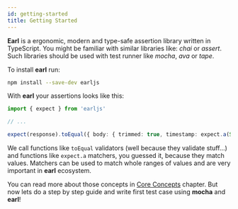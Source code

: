 ```yaml
---
id: getting-started
title: Getting Started
---
```


**Earl** is a ergonomic, modern and type-safe assertion library written in TypeScript. You might be familiar with
similar libraries like: _chai_ or _assert_. Such libraries should be used with test runner like _mocha_, _ava_ or
_tape_.

To install **earl** run:

```sh
npm install --save-dev earljs
```

With **earl** your assertions looks like this:

```typescript
import { expect } from 'earljs'

// ...

expect(response).toEqual({ body: { trimmed: true, timestamp: expect.a(String) } })
```

We call functions like `toEqual` validators (well because they validate stuff...) and functions like `expect.a`
matchers, you guessed it, because they match values. Matchers can be used to match whole ranges of values and are very
important in **earl** ecosystem.

You can read more about those concepts in [Core Concepts](./core-concepts) chapter. But now lets do a step by step guide
and write first test case using **mocha** and **earl**!
